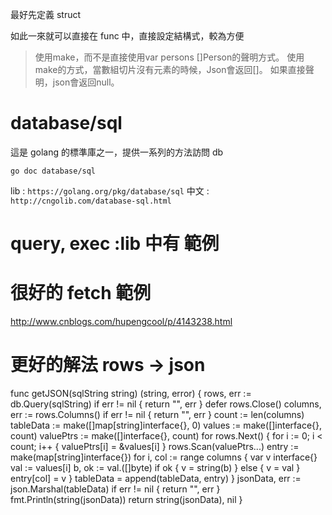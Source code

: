最好先定義 struct

如此一來就可以直接在 func 中，直接設定結構式，較為方便

>使用make，而不是直接使用var persons []Person的聲明方式。
>使用make的方式，當數組切片沒有元素的時候，Json會返回[]。
>如果直接聲明，json會返回null。


# database/sql

這是 golang 的標準庫之一，提供一系列的方法訪問 db

`go doc database/sql`

lib : `https://golang.org/pkg/database/sql`
中文 : `http://cngolib.com/database-sql.html`

# query, exec :lib 中有 範例

# 很好的 fetch 範例
http://www.cnblogs.com/hupengcool/p/4143238.html

# 更好的解法 rows -> json
func getJSON(sqlString string) (string, error) {
  rows, err := db.Query(sqlString)
  if err != nil {
      return "", err
  }
  defer rows.Close()
  columns, err := rows.Columns()
  if err != nil {
      return "", err
  }
  count := len(columns)
  tableData := make([]map[string]interface{}, 0)
  values := make([]interface{}, count)
  valuePtrs := make([]interface{}, count)
  for rows.Next() {
      for i := 0; i < count; i++ {
          valuePtrs[i] = &values[i]
      }
      rows.Scan(valuePtrs...)
      entry := make(map[string]interface{})
      for i, col := range columns {
          var v interface{}
          val := values[i]
          b, ok := val.([]byte)
          if ok {
              v = string(b)
          } else {
              v = val
          }
          entry[col] = v
      }
      tableData = append(tableData, entry)
  }
  jsonData, err := json.Marshal(tableData)
  if err != nil {
      return "", err
  }
  fmt.Println(string(jsonData))
  return string(jsonData), nil 
}